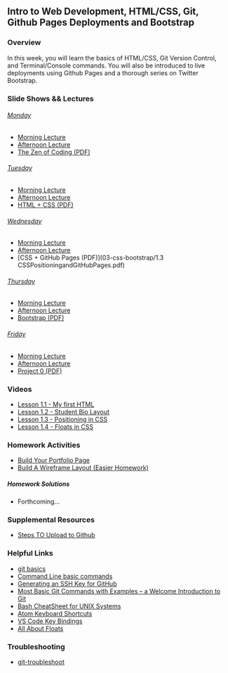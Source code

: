 ## Intro to Web Development, HTML/CSS, Git, Github Pages Deployments and Bootstrap

### Overview

In this week, you will learn the basics of HTML/CSS, Git Version Control, and Terminal/Console commands.
You will also be introduced to live deployments using Github Pages and a thorough series on Twitter Bootstrap.

### Slide Shows && Lectures

###### [Monday](01-html-git)
  * [Morning Lecture](https://youtu.be/wTgy8g1ufdw)
  * [Afternoon Lecture](https://youtu.be/MVj6QyIaUxs)
  * [The Zen of Coding (PDF)](01-html-git/01.1TheZenofCoding.pdf)

###### [Tuesday](02-html-css)
  * [Morning Lecture](https://youtu.be/JAxNlQEoWEg)
  * [Afternoon Lecture](https://youtu.be/6Gu1H48HTzc)
  * [HTML + CSS (PDF)](02-html-css/01.2HTML+CSS.pdf)

###### [Wednesday](03-css-bootstrap)
  * [Morning Lecture](https://youtu.be/YJ69kqN-xSI)
  * [Afternoon Lecture](https://youtu.be/B33iTrWDJoI)
  * [CSS + GitHub Pages (PDF)](03-css-bootstrap/1.3 CSSPositioningandGitHubPages.pdf)

###### [Thursday]()
  * [Morning Lecture]()
  * [Afternoon Lecture]()
  * [Bootstrap (PDF)]()

###### [Friday]()
  * [Morning Lecture]()
  * [Afternoon Lecture]()
  * [Project 0 (PDF)]()

### Videos
  * [Lesson 1.1 - My first HTML](https://www.youtube.com/watch?v=ieb6Svbc10E)
  * [Lesson 1.2 - Student Bio Layout](https://youtu.be/kMBinXTCrXI)
  * [Lesson 1.3 - Positioning in CSS](https://youtu.be/sHfJn0jqBro)
  * [Lesson 1.4 - Floats in CSS](https://youtu.be/0lpxKw6E90Y)

### Homework Activities
  * [Build Your Portfolio Page](Homework/01-portfolio-html-css/recommended-homework-assignment.md)
  * [Build A Wireframe Layout (Easier Homework)](Homework/01-portfolio-html-css/easier-homework-assignment.md)

##### Homework Solutions
  * Forthcoming...

### Supplemental Resources
  * [Steps TO Upload to Github](Supplemental/StepsToUploadtoGithub.pdf)

### Helpful Links
  * [git basics](https://github.com/nielsenjared/git-basics)
  * [Command Line basic commands](https://docs.gitlab.com/ee/gitlab-basics/command-line-commands.html)
  * [Generating an SSH Key for GitHub](https://help.github.com/articles/generating-an-ssh-key/)
  * [Most Basic Git Commands with Examples – a Welcome Introduction to Git](https://rubygarage.org/blog/most-basic-git-commands-with-examples)
  * [Bash CheatSheet for UNIX Systems](https://gist.github.com/LeCoupa/122b12050f5fb267e75f)
  * [Atom Keyboard Shortcuts](https://github.com/nwinkler/atom-keyboard-shortcuts)
  * [VS Code Key Bindings](https://code.visualstudio.com/docs/getstarted/keybindings)
  * [All About Floats](https://css-tricks.com/all-about-floats/)

### Troubleshooting
  * [git-troubleshoot](https://github.com/nielsenjared/git-troubleshoot)
